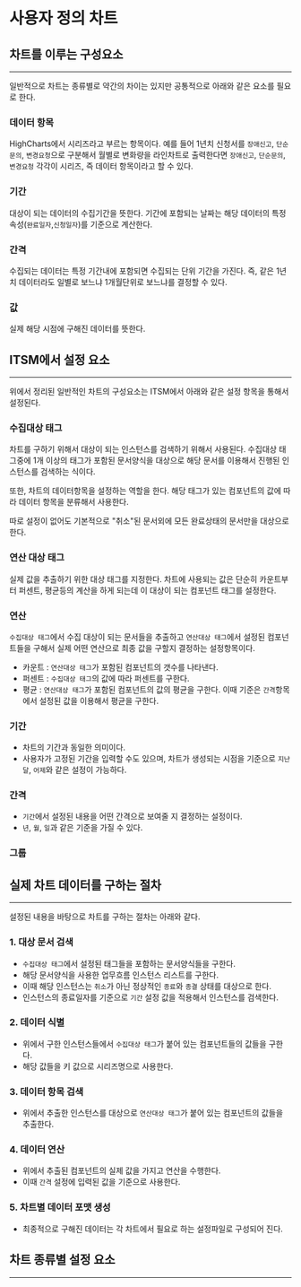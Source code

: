 # 사용자 정의 차트

## 차트를 이루는 구성요소

---

일반적으로 차트는 종류별로 약간의 차이는 있지만 공통적으로 아래와 같은 요소를 필요로 한다.

### 데이터 항목

HighCharts에서 시리즈라고 부르는 항목이다. 
예를 들어 1년치 신청서를 `장애신고`, `단순문의`, `변경요청`으로 구분해서 월별로 변화량을 라인차트로 출력한다면 `장애신고`, `단순문의`, `변경요청` 각각이 시리즈, 즉 데이터 항목이라고 할 수 있다.

### 기간

대상이 되는 데이터의 수집기간을 뜻한다. 기간에 포함되는 날짜는 해당 데이터의 특정 속성(`완료일자`,`신청일자`)를 기준으로 계산한다.

### 간격

수집되는 데이터는 특정 기간내에 포함되면 수집되는 단위 기간을 가진다. 즉, 같은 1년치 데이터라도 일별로 보느냐 1개월단위로 보느냐를 결정할 수 있다.

### 값

실제 해당 시점에 구해진 데이터를 뜻한다. 

## ITSM에서 설정 요소

---

위에서 정리된 일반적인 차트의 구성요소는 ITSM에서 아래와 같은 설정 항목을 통해서 설정된다.

### 수집대상 태그

차트를 구하기 위해서 대상이 되는 인스턴스를 검색하기 위해서 사용된다. 수집대상 태그중에 1개 이상의 태그가 포함된 문서양식을 대상으로 해당 문서를 이용해서 진행된 인스턴스를 검색하는 식이다.

또한, 차트의 데이터항목을 설정하는 역할을 한다. 해당 태그가 있는 컴포넌트의 값에 따라 데이터 항목을 분류해서 사용한다.

따로 설정이 없어도 기본적으로 "취소"된 문서외에 모든 완료상태의 문서만을 대상으로 한다.

### 연산 대상 태그

실제 값을 추출하기 위한 대상 태그를 지정한다. 차트에 사용되는 값은 단순히 카운트부터 퍼센트, 평균등의 계산을 하게 되는데 이 대상이 되는 컴포넌트 태그를 설정한다.

### 연산

`수집대상 태그`에서 수집 대상이 되는 문서들을 추출하고 `연산대상 태그`에서 설정된 컴포넌트들을 구해서 실제 어떤 연산으로 최종 값을 구할지 결정하는 설정항목이다.

* 카운트 : `연산대상 태그`가 포함된 컴포넌트의 갯수를 나타낸다.
* 퍼센트 : `수집대상 태그`의 값에 따라 퍼센트를 구한다.
* 평균 : `연산대상 태그`가 포함된 컴포넌트의 값의 평균을 구한다. 이때 기준은 `간격`항목에서 설정된 값을 이용해서 평균을 구한다.

### 기간

* 차트의 기간과 동일한 의미이다.
* 사용자가 고정된 기간을 입력할 수도 있으며, 차트가 생성되는 시점을 기준으로 `지난 달`, `어제`와 같은 설정이 가능하다.

### 간격

* `기간`에서 설정된 내용을 어떤 간격으로 보여줄 지 결정하는 설정이다.
* `년`, `월`, `일`과 같은 기준을 가질 수 있다.

### 그룹


## 실제 차트 데이터를 구하는 절차

---

설정된 내용을 바탕으로 차트를 구하는 절차는 아래와 같다.

### 1. 대상 문서 검색
* `수집대상 태그`에서 설정된 태그들을 포함하는 문서양식들을 구한다.
* 해당 문서양식을 사용한 업무흐름 인스턴스 리스트를 구한다.
* 이때 해당 인스턴스는 `취소`가 아닌 정상적인 `종료`와 `종결` 상태를 대상으로 한다.
* 인스턴스의 종료일자를 기준으로 `기간` 설정 값을 적용해서 인스턴스를 검색한다.

### 2. 데이터 식별
* 위에서 구한 인스턴스들에서 `수집대상 태그`가 붙어 있는 컴포넌트들의 값들을 구한다.
* 해당 값들을 키 값으로 시리즈명으로 사용한다.

### 3. 데이터 항목 검색
* 위에서 추출한 인스턴스를 대상으로 `연산대상 태그`가 붙어 있는 컴포넌트의 값들을 추출한다.

### 4. 데이터 연산
* 위에서 추출된 컴포넌트의 실제 값을 가지고 연산을 수행한다.
* 이때 `간격` 설정에 입력된 값을 기준으로 사용한다.

### 5. 차트별 데이터 포맷 생성
* 최종적으로 구해진 데이터는 각 차트에서 필요로 하는 설정파일로 구성되어 진다.

## 차트 종류별 설정 요소 

---
